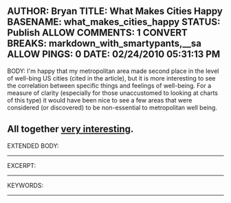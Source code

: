 AUTHOR: Bryan
TITLE: What Makes Cities Happy
BASENAME: what_makes_cities_happy
STATUS: Publish
ALLOW COMMENTS: 1
CONVERT BREAKS: markdown_with_smartypants,__sa
ALLOW PINGS: 0
DATE: 02/24/2010 05:31:13 PM
-----
BODY:
I'm happy that my metropolitan area made second place in the level of well-bing US cities (cited in the article), but it is more interesting to see the correlation between specific things and feelings of well-being. For a measure of clarity (especially for those unaccustomed to looking at charts of this type) it would have been nice to see a few areas that were considered (or discovered) to be non-essential to metropolitan well being. 

All together [very interesting](http://correspondents.theatlantic.com/richard_florida/2010/02/more_on_happiness.php).
-----
EXTENDED BODY:

-----
EXCERPT:

-----
KEYWORDS:

-----


